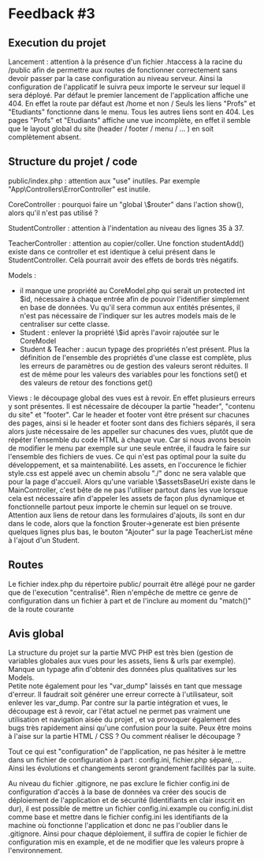 # Feedback #3
## Execution du projet
  
 Lancement : attention à la présence d'un fichier .htaccess à la racine du /public afin de permettre aux routes de fonctionner correctement sans devoir passer par la case configuration au niveau serveur. Ainsi la configuration de l'applicatif le suivra peux importe le serveur sur lequel il sera déployé.
Par défaut le premier lancement de l'application affiche une 404. En effet la route par défaut est /home et non /
Seuls les liens "Profs" et "Etudiants" fonctionne dans le menu. Tous les autres liens sont en 404. Les pages "Profs" et "Etudiants" affiche une vue incomplète, en effet il semble que le layout global du site (header / footer / menu / ... ) en soit complètement absent. 	
  
## Structure du projet / code
public/index.php : attention aux "use" inutiles. Par exemple "App\Controllers\ErrorController" est inutile.

CoreController : pourquoi faire un "global \\$router" dans l'action show(), alors qu'il n'est pas utilisé ? 

StudentController : attention à l'indentation au niveau des lignes 35 à 37.
  
TeacherController : attention au copier/coller. Une fonction studentAdd() existe dans ce controller et est identique à celui présent dans le StudentController. Celà pourrait avoir des effets de bords très négatifs. 

Models : 
- il manque une propriété au CoreModel.php qui serait un protected int $id, nécessaire à chaque entrée afin de pouvoir l'identifier simplement en base de données. Vu qu'il sera commun aux entités présentes, il n'est pas nécessaire de l'indiquer sur les autres models mais de le centraliser sur cette classe. 
- Student : enlever la propriété \\$id après l'avoir rajoutée sur le CoreModel
- Student & Teacher : aucun typage des propriétés n'est présent. Plus la définition de l'ensemble des propriétés d'une classe est complète, plus les erreurs de paramètres ou de gestion des valeurs seront réduites. Il est de même pour les valeurs des variables pour les fonctions set() et des valeurs de retour des fonctions get()

Views : le découpage global des vues est à revoir. En effet plusieurs erreurs y sont présentes. Il est nécessaire de découper la partie "header", "contenu du site" et "footer". Car le header et footer vont être présent sur chacunes des pages, ainsi si le header et footer sont dans des fichiers séparés, il sera alors juste nécessaire de les appeller sur chacunes des vues, plutôt que de répéter l'ensemble du code HTML à chaque vue. Car si nous avons besoin de modifier le menu par exemple sur une seule entrée, il faudra le faire sur l'ensemble des fichiers de vues. Ce qui n'est pas optimal pour la suite du développement, et sa maintenabilité. Les assets, en l'occurence le fichier style.css est appelé avec un chemin absolu "./" donc ne sera valable que pour la page d'accueil. Alors qu'une variable \\$assetsBaseUri existe dans le MainController, c'est bête de ne pas l'utiliser partout dans les vue lorsque cela est nécessaire afin d'appeler les assets de façon plus dynamique et fonctionnelle partout peux importe le chemin sur lequel on se trouve.  
Attention aux liens de retour dans les formulaires d'ajouts, ils sont en dur dans le code, alors que la fonction $router->generate est bien présente quelques lignes plus bas, le bouton "Ajouter" sur la page TeacherList mêne à l'ajout d'un Student. 


## Routes
  
Le fichier index.php du répertoire public/ pourrait être allégé pour ne garder que de l'execution "centralisé". Rien n'empêche de mettre ce genre de configuration dans un fichier à part et de l'inclure au moment du "match()" de la route courante

## Avis global

La structure du projet sur la partie MVC PHP est très bien (gestion de variables globales aux vues pour les assets, liens & urls par exemple). Manque un typage afin d'obtenir des données plus qualitatives sur les Models.     
Petite note également pour les "var_dump" laissés en tant que message d'erreur. Il faudrait soit générer une erreur correcte à l'utilisateur, soit enlever les var_dump. 
Par contre sur la partie intégration et vues, le découpage est à revoir, car l'état actuel ne permet pas vraiment une utilisation et navigation aisée du projet , et va provoquer également des bugs très rapidement ainsi qu'une confusion pour la suite. Peux être moins à l'aise sur la partie HTML / CSS ? Ou comment réaliser le découpage ? 

Tout ce qui est "configuration" de l'application, ne pas hésiter à le mettre dans un fichier de configuration à part : config.ini, fichier.php séparé, ... Ainsi les évolutions et changements seront grandement facilités par la suite. 

Au niveau du fichier .gitignore, ne pas exclure le fichier config.ini de configuration d'accès à la base de données va créer des soucis de déploiement de l'application et de sécurité (Identifiants en clair inscrit en dur), il est possible de mettre un fichier config.ini.example ou config.ini.dist comme base et mettre dans le fichier config.ini les identifiants de la machine où fonctionne l'application et donc ne pas l'oublier dans le .gitignore. Ainsi pour chaque déploiement, il suffira de copier le fichier de configuration mis en example, et de ne modifier que les valeurs propre à l'environnement.





